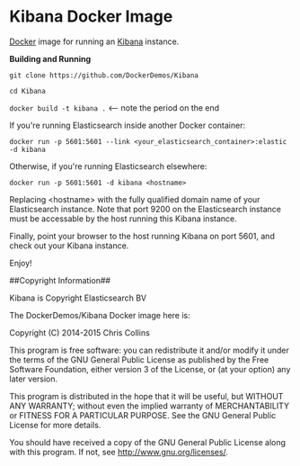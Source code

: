 Kibana Docker Image
==========================

[Docker](http://docker.io) image for running an [Kibana](https://www.elastic.co/products/kibana) instance.

__Building and Running__

`git clone https://github.com/DockerDemos/Kibana`

`cd Kibana`

`docker build -t kibana .`  \<-- note the period on the end

If you're running Elasticsearch inside another Docker container:

`docker run -p 5601:5601 --link <your_elasticsearch_container>:elastic -d kibana`

Otherwise, if you're running Elasticsearch elsewhere:

`docker run -p 5601:5601 -d kibana <hostname>`

Replacing \<hostname\> with the fully qualified domain name of your Elasticsearch instance.  Note that port 9200 on the Elasticsearch instance must be accessable by the host running this Kibana instance.

Finally, point your browser to the host running Kibana on port 5601, and check out your Kibana instance.

Enjoy!

##Copyright Information##

Kibana is Copyright Elasticsearch BV

The DockerDemos/Kibana Docker image here is:
 
Copyright (C) 2014-2015 Chris Collins

This program is free software: you can redistribute it and/or modify it under the terms of the GNU General Public License as published by the Free Software Foundation, either version 3 of the License, or (at your option) any later version.

This program is distributed in the hope that it will be useful, but WITHOUT ANY WARRANTY; without even the implied warranty of MERCHANTABILITY or FITNESS FOR A PARTICULAR PURPOSE. See the GNU General Public License for more details.

You should have received a copy of the GNU General Public License along with this program. If not, see http://www.gnu.org/licenses/.

